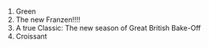 1. Green 
2. The new Franzen!!!!
3. A true Classic: The new season of Great British Bake-Off 
4. Croissant 

